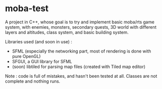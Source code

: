 # moba-test

A project in C++, whose goal is to try and implement basic moba/rts game system, with enemies, monsters, secondary quests, 3D world with different layers and altitudes, class system, and basic building system. 

Libraries used (and soon in use) :
 - SFML (especially the networking part, most of rendering is done with pure OpenGL)
 - SFGUI, a GUI library for SFML
 - (soon) libtiled for parsing map files (created with Tiled map editor)
 
Note : code is full of mistakes, and hasn't been tested at all. Classes are not complete and nothing runs.
